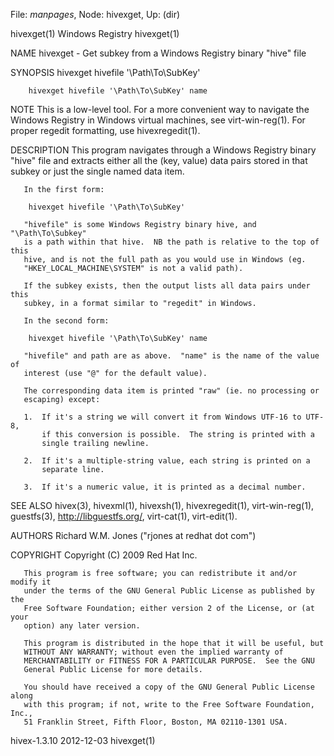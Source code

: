 File: *manpages*,  Node: hivexget,  Up: (dir)

hivexget(1)                    Windows Registry                    hivexget(1)



NAME
       hivexget - Get subkey from a Windows Registry binary "hive" file

SYNOPSIS
        hivexget hivefile '\Path\To\SubKey'

        hivexget hivefile '\Path\To\SubKey' name

NOTE
       This is a low-level tool.  For a more convenient way to navigate the
       Windows Registry in Windows virtual machines, see virt-win-reg(1).  For
       proper regedit formatting, use hivexregedit(1).

DESCRIPTION
       This program navigates through a Windows Registry binary "hive" file
       and extracts either all the (key, value) data pairs stored in that
       subkey or just the single named data item.

       In the first form:

        hivexget hivefile '\Path\To\SubKey'

       "hivefile" is some Windows Registry binary hive, and "\Path\To\Subkey"
       is a path within that hive.  NB the path is relative to the top of this
       hive, and is not the full path as you would use in Windows (eg.
       "HKEY_LOCAL_MACHINE\SYSTEM" is not a valid path).

       If the subkey exists, then the output lists all data pairs under this
       subkey, in a format similar to "regedit" in Windows.

       In the second form:

        hivexget hivefile '\Path\To\SubKey' name

       "hivefile" and path are as above.  "name" is the name of the value of
       interest (use "@" for the default value).

       The corresponding data item is printed "raw" (ie. no processing or
       escaping) except:

       1.  If it's a string we will convert it from Windows UTF-16 to UTF-8,
           if this conversion is possible.  The string is printed with a
           single trailing newline.

       2.  If it's a multiple-string value, each string is printed on a
           separate line.

       3.  If it's a numeric value, it is printed as a decimal number.

SEE ALSO
       hivex(3), hivexml(1), hivexsh(1), hivexregedit(1), virt-win-reg(1),
       guestfs(3), <http://libguestfs.org/>, virt-cat(1), virt-edit(1).

AUTHORS
       Richard W.M. Jones ("rjones at redhat dot com")

COPYRIGHT
       Copyright (C) 2009 Red Hat Inc.

       This program is free software; you can redistribute it and/or modify it
       under the terms of the GNU General Public License as published by the
       Free Software Foundation; either version 2 of the License, or (at your
       option) any later version.

       This program is distributed in the hope that it will be useful, but
       WITHOUT ANY WARRANTY; without even the implied warranty of
       MERCHANTABILITY or FITNESS FOR A PARTICULAR PURPOSE.  See the GNU
       General Public License for more details.

       You should have received a copy of the GNU General Public License along
       with this program; if not, write to the Free Software Foundation, Inc.,
       51 Franklin Street, Fifth Floor, Boston, MA 02110-1301 USA.



hivex-1.3.10                      2012-12-03                       hivexget(1)
